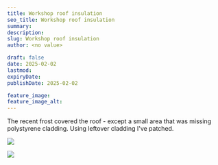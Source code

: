 ```yaml
---
title: Workshop roof insulation
seo_title: Workshop roof insulation
summary:
description:
slug: Workshop roof insulation
author: <no value>

draft: false
date: 2025-02-02
lastmod:
expiryDate:
publishDate: 2025-02-02

feature_image:
feature_image_alt:
---
```

The recent frost covered the roof - except a small area that was missing polystyrene cladding. Using leftover cladding I've patched.

![](/images/1524.jpeg)

![](/images/1523.jpeg)